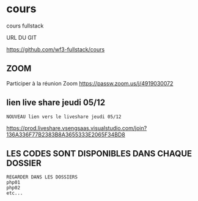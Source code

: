 # cours


cours fullstack

URL DU GIT

https://github.com/wf3-fullstack/cours

## ZOOM

Participer à la réunion Zoom
https://passw.zoom.us/j/4919030072

## lien live share jeudi 05/12

    NOUVEAU lien vers le liveshare jeudi 05/12

https://prod.liveshare.vsengsaas.visualstudio.com/join?136A336F77B2383B8A3655333E2065F34BD8


## LES CODES SONT DISPONIBLES DANS CHAQUE DOSSIER 

    REGARDER DANS LES DOSSIERS 
    php01
    php02
    etc...

  


























